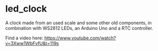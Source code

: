 # led_clock

A clock made from an used scale and some other old components, in combination with WS2812 LEDs, an Arduino Uno and a RTC controller.

Find a video here:
https://www.youtube.com/watch?v=3Xww1WbFvfU&t=119s



